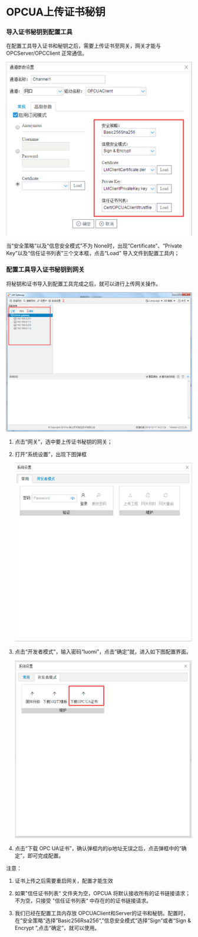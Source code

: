 # OPCUA上传证书秘钥

### 导入证书秘钥到配置工具

在配置工具导入证书和秘钥之后，需要上传证书至网关，网关才能与OPCServer/OPCClient 正常通信。

![](assets/上传证书秘钥.png)

当“安全策略”以及“信息安全模式”不为 None时，出现“Certificate”、“Private Key”以及“信任证书列表”三个文本框，点击“Load” 导入文件到配置工具内；

### 配置工具导入证书秘钥到网关

将秘钥和证书导入到配置工具完成之后，就可以进行上传网关操作。

<img src="assets/打开系统设置.jpg" />

1. 点击“网关”，选中要上传证书秘钥的网关；

2. 打开“系统设置”，出现下图弹框

   <img src="assets/开发者模式.jpg" />

3. 点击“开发者模式”，输入密码“luomi”，点击“确定”就，进入如下图配置界面。

   <img src="assets/上传证书.png"  />

4. 点击“下载 OPC UA证书”，确认弹框内的ip地址无误之后，点击弹框中的“确定”，即可完成配置。



注意：

1. 证书上传之后需要重启网关，配置才能生效

2. 如果"信任证书列表“ 文件夹为空，OPCUA 将默认接收所有的证书链接请求；不为空，只接受 "信任证书列表“ 中存在的的证书链接请求。

3. 我们已经在配置工具内存放 OPCUAClient和Server的证书和秘钥。配置时，在”安全策略“选择”Basic256Rsa256“,”信息安全模式“选择”Sign”或者“Sign & Encrypt ”,点击“确定”，就可以使用。

   



